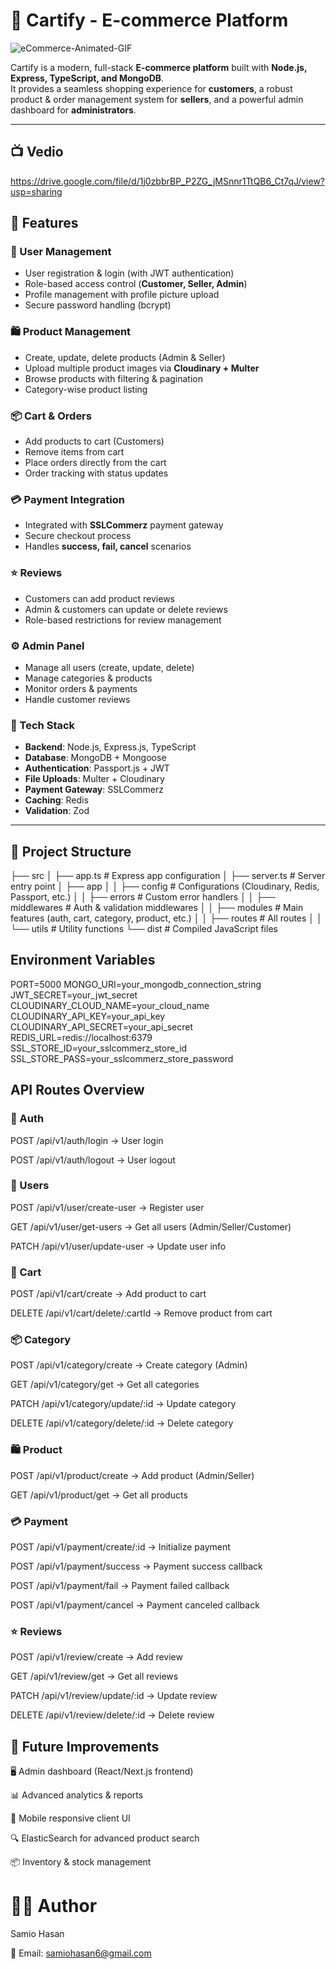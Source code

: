 # 🛒 Cartify - E-commerce Platform
![eCommerce-Animated-GIF](https://github.com/user-attachments/assets/ab6bf50d-7e10-4708-968e-55190ad2304a)

Cartify is a modern, full-stack **E-commerce platform** built with **Node.js, Express, TypeScript, and MongoDB**.  
It provides a seamless shopping experience for **customers**, a robust product & order management system for **sellers**, and a powerful admin dashboard for **administrators**.  

---

## 📺 Vedio
https://drive.google.com/file/d/1j0zbbrBP_P2ZG_jMSnnr1TtQB6_Ct7qJ/view?usp=sharing
## 🚀 Features

### 👤 User Management
- User registration & login (with JWT authentication)
- Role-based access control (**Customer, Seller, Admin**)
- Profile management with profile picture upload
- Secure password handling (bcrypt)

### 🛍️ Product Management
- Create, update, delete products (Admin & Seller)
- Upload multiple product images via **Cloudinary + Multer**
- Browse products with filtering & pagination
- Category-wise product listing

### 📦 Cart & Orders
- Add products to cart (Customers)
- Remove items from cart
- Place orders directly from the cart
- Order tracking with status updates

### 💳 Payment Integration
- Integrated with **SSLCommerz** payment gateway
- Secure checkout process
- Handles **success, fail, cancel** scenarios

### ⭐ Reviews
- Customers can add product reviews
- Admin & customers can update or delete reviews
- Role-based restrictions for review management

### ⚙️ Admin Panel
- Manage all users (create, update, delete)
- Manage categories & products
- Monitor orders & payments
- Handle customer reviews

### 📂 Tech Stack
- **Backend**: Node.js, Express.js, TypeScript  
- **Database**: MongoDB + Mongoose  
- **Authentication**: Passport.js + JWT  
- **File Uploads**: Multer + Cloudinary  
- **Payment Gateway**: SSLCommerz  
- **Caching**: Redis  
- **Validation**: Zod  

---

## 📁 Project Structure

├── src
│ ├── app.ts # Express app configuration
│ ├── server.ts # Server entry point
│ ├── app
│ │ ├── config # Configurations (Cloudinary, Redis, Passport, etc.)
│ │ ├── errors # Custom error handlers
│ │ ├── middlewares # Auth & validation middlewares
│ │ ├── modules # Main features (auth, cart, category, product, etc.)
│ │ ├── routes # All routes
│ │ └── utils # Utility functions
└── dist # Compiled JavaScript files

## Environment Variables
PORT=5000
MONGO_URI=your_mongodb_connection_string
JWT_SECRET=your_jwt_secret
CLOUDINARY_CLOUD_NAME=your_cloud_name
CLOUDINARY_API_KEY=your_api_key
CLOUDINARY_API_SECRET=your_api_secret
REDIS_URL=redis://localhost:6379
SSL_STORE_ID=your_sslcommerz_store_id
SSL_STORE_PASS=your_sslcommerz_store_password

## API Routes Overview
### 👤 Auth

POST /api/v1/auth/login → User login

POST /api/v1/auth/logout → User logout

### 👥 Users

POST /api/v1/user/create-user → Register user

GET /api/v1/user/get-users → Get all users (Admin/Seller/Customer)

PATCH /api/v1/user/update-user → Update user info

### 🛒 Cart

POST /api/v1/cart/create → Add product to cart

DELETE /api/v1/cart/delete/:cartId → Remove product from cart

### 📦 Category

POST /api/v1/category/create → Create category (Admin)

GET /api/v1/category/get → Get all categories

PATCH /api/v1/category/update/:id → Update category

DELETE /api/v1/category/delete/:id → Delete category

### 🛍️ Product

POST /api/v1/product/create → Add product (Admin/Seller)

GET /api/v1/product/get → Get all products

### 💳 Payment

POST /api/v1/payment/create/:id → Initialize payment

POST /api/v1/payment/success → Payment success callback

POST /api/v1/payment/fail → Payment failed callback

POST /api/v1/payment/cancel → Payment canceled callback

### ⭐ Reviews

POST /api/v1/review/create → Add review

GET /api/v1/review/get → Get all reviews

PATCH /api/v1/review/update/:id → Update review

DELETE /api/v1/review/delete/:id → Delete review

## 🌟 Future Improvements

🖥️ Admin dashboard (React/Next.js frontend)

📊 Advanced analytics & reports

📱 Mobile responsive client UI

🔍 ElasticSearch for advanced product search

📦 Inventory & stock management

# 👨‍💻 Author

Samio Hasan

📧 Email: samiohasan6@gmail.com
